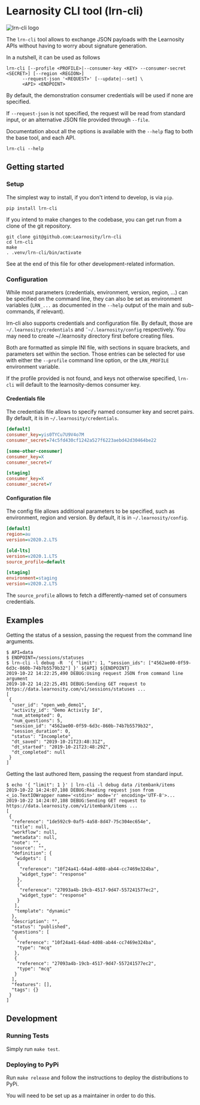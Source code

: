 # Learnosity CLI tool (lrn-cli)

![lrn-cli logo](lrn-cli.png)

The `lrn-cli` tool allows to exchange JSON payloads with the Learnosity APIs
without having to worry about signature generation.

In a nutshell, it can be used as follows

    lrn-cli [--profile <PROFILE>|--consumer-key <KEY> --consumer-secret <SECRET>] [--region <REGION>]
		  --request-json '<REQUEST>' [--update|--set] \
		  <API> <ENDPOINT>

By default, the demonstration consumer credentials will be used if none are
specified.

If `--request-json` is not specified, the request will be read from
standard input, or an alternative JSON file provided through `--file`.

Documentation about all the options is available with the `--help` flag to both
the base tool, and each API.

    lrn-cli --help

## Getting started

### Setup

The simplest way to install, if you don't intend to develop, is via `pip`.

    pip install lrn-cli

If you intend to make changes to the codebase, you can get run from a clone of
the git repository.

    git clone git@github.com:Learnosity/lrn-cli
    cd lrn-cli
    make
    . .venv/lrn-cli/bin/activate

See at the end of this file for other development-related information.

### Configuration

While most parameters (credentials, environment, version, region, ...) can be specified on
the command line, they can also be set as environment variables (`LRN_...` as
documented in the `--help` output of the main and sub-commands, if relevant).

lrn-cli also supports credentials and configuration file. By default, those are
`~/.learnosity/credentials` and `˜~/.learnosity/config` respectively. You may need to
create ~/.learnosity directory first before creating files.

Both are formatted as simple INI file, with sections in square brackets, and parameters
set within the section.  Those entries can be selected for use with either the
`--profile` command line option, or the `LRN_PROFILE` environment variable.

If the profile provided is not found, and keys not otherwise specified, `lrn-cli` will
default to the learnosity-demos consumer key.

#### Credentials file

The credentials file allows to specify named consumer key and secret pairs.
By default, it is in `~/.learnosity/credentials`.

```ini
[default]
consumer_key=yis0TYCu7U9V4o7M
consumer_secret=74c5fd430cf1242a527f6223aebd42d30464be22

[some-other-consumer]
consumer_key=X
consumer_secret=Y

[staging]
consumer_key=X
consumer_secret=Y
```

#### Configuration file

The config file allows additional parameters to be specified, such as environment, region and
version. By default, it is in `~/.learnosity/config`.

```ini
[default]
region=au
version=v2020.2.LTS

[old-lts]
version=v2020.1.LTS
source_profile=default

[staging]
environment=staging
version=v2020.2.LTS

```

The `source_profile` allows to fetch a differently-named set of consumers
credentials.


## Examples

Getting the status of a session, passing the request from the command line arguments.

	$ API=data
	$ ENDPOINT=/sessions/statuses
	$ lrn-cli -l debug -R  '{ "limit": 1, "session_ids": ["4562ae00-0f59-6d3c-860b-74b7b5579b32"] }' ${API} ${ENDPOINT}
	2019-10-22 14:22:25,490 DEBUG:Using request JSON from command line argument
	2019-10-22 14:22:25,491 DEBUG:Sending GET request to https://data.learnosity.com/v1/sessions/statuses ...
	[
	 {
	  "user_id": "open_web_demo1",
	  "activity_id": "Demo Activity Id",
	  "num_attempted": 0,
	  "num_questions": 5,
	  "session_id": "4562ae00-0f59-6d3c-860b-74b7b5579b32",
	  "session_duration": 0,
	  "status": "Incomplete",
	  "dt_saved": "2019-10-21T23:48:31Z",
	  "dt_started": "2019-10-21T23:48:29Z",
	  "dt_completed": null
	 }
	]

Getting the last authored Item, passing the request from standard input.

	$ echo '{ "limit": 1 }' | lrn-cli -l debug data /itembank/items
	2019-10-22 14:24:07,108 DEBUG:Reading request json from <_io.TextIOWrapper name='<stdin>' mode='r' encoding='UTF-8'>...
	2019-10-22 14:24:07,108 DEBUG:Sending GET request to https://data.learnosity.com/v1/itembank/items ...
	[
	 {
	  "reference": "1de592c9-0af5-4a58-8d47-75c304ec654e",
	  "title": null,
	  "workflow": null,
	  "metadata": null,
	  "note": "",
	  "source": "",
	  "definition": {
	   "widgets": [
	    {
	     "reference": "10f24a41-64ad-4d08-ab44-cc7469e324ba",
	     "widget_type": "response"
	    },
	    {
	     "reference": "27093a4b-19cb-4517-9d47-557241577ec2",
	     "widget_type": "response"
	    }
	   ],
	   "template": "dynamic"
	  },
	  "description": "",
	  "status": "published",
	  "questions": [
	   {
	    "reference": "10f24a41-64ad-4d08-ab44-cc7469e324ba",
	    "type": "mcq"
	   },
	   {
	    "reference": "27093a4b-19cb-4517-9d47-557241577ec2",
	    "type": "mcq"
	   }
	  ],
	  "features": [],
	  "tags": {}
	 }
	]


## Development

### Running Tests

Simply run `make test`.

### Deploying to PyPi

Run `make release` and follow the instructions to deploy the distributions to PyPi.

You will need to be set up as a maintainer in order to do this.
